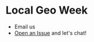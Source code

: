 # Local Geo Week

* Email us
* [Open an Issue](https://github.com/joehand/localgeoweek/issues/new) and let's chat!